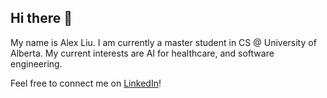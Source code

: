 ## Hi there 👋

My name is Alex Liu. I am currently a master student in CS @ University of Alberta. My current interests are AI for healthcare, and software engineering. 

Feel free to connect me on [LinkedIn](https://www.linkedin.com/in/alex-liu-a4b3871a3/)!
